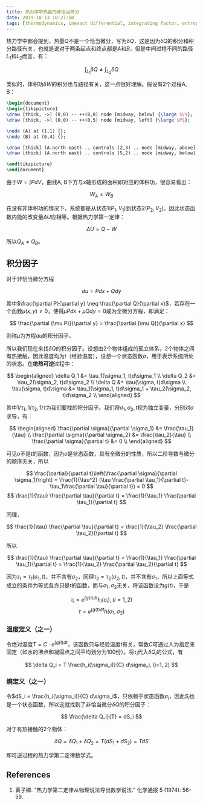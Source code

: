 ```yaml
---
title: 热力学中热量的非恰当微分
date: 2019-10-13 10:27:58
tags: [thermodynamics, inexact differential, integrating factor, entropy, temperature]
---
```

热力学中都会提到，热量$Q$不是一个恰当微分，写为$\delta Q$，这是因为$\delta Q$的积分和积分路径有关，也就是说对于两条起点和终点都是$A$和$B$，但是中间过程不同的路径$L_1$和$L_2$而言，有：

$$ \int_{L_1} \delta Q \neq \int_{L_2} \delta Q $$

类似的，体积功$\delta W$的积分也与路径有关，这一点很好理解。假设有2个过程A, B：

```tikz
\begin{document}
\begin{tikzpicture}
\draw [thick, ->] (0,0) -- ++(8,0) node [midway, below] {\large $V$};
\draw [thick, ->] (0,0) -- ++(0,5) node [midway, left] {\large $P$};

\node (A) at (1,1) {};
\node (B) at (6,4) {};

\draw [thick] (A.north east) .. controls (2,3) .. node [midway, above] {$A$} (B.south west);
\draw [thick] (A.north east) .. controls (5,2) .. node [midway, below] {$B$} (B.south west);

\end{tikzpicture}
\end{document}
```

由于$W=\int PdV$，曲线A, B下方与x轴形成的面积即对应的体积功，很容易看出：

$$ W_A \neq W_B $$

<!--more-->

在没有非体积功的情况下，系统都是从状态1$(P_1, V_1)$到状态2$(P_2, V_2)$。因此状态函数内能的改变量$\Delta U$应相等。根据热力学第一定律：

$$ \Delta U = Q-W $$

所以$Q_A \neq Q_B$。

## 积分因子

对于非恰当微分方程

$$ du = Pdx + Qdy $$

其中$\frac{\partial P}{\partial y} \neq \frac{\partial Q}{\partial x}$，若存在一个函数$\mu(x, y) \neq 0$，使得$\mu Pdx + \mu Qdy = 0$成为全微分方程，即满足：

$$ \frac{\partial (\mu P)}{\partial y} = \frac{\partial (\mu Q)}{\partial x} $$

则称$\mu$为方程$du$的积分因子。

所以我们现在来找$\delta Q$的积分因子。设想由2个物体组成的孤立体系，2个物体之间有热接触，因此温度均为$t$（经验温度），设想一个状态函数$\sigma$，用于表示系统所处的状态。在**绝热可逆**过程中：

$$
\begin{aligned}
\delta Q_1             &= \tau_1(\sigma_1, t)d\sigma_1 \\
\delta Q_2             &= \tau_2(\sigma_2, t)d\sigma_2 \\
\delta Q               &= \tau(\sigma, t)d\sigma \\
\tau(\sigma, t)d\sigma &= \tau_1(\sigma_1, t)d\sigma_1 + \tau_2(\sigma_2, t)d\sigma_2 \\
\end{aligned}
$$

其中$1/\tau_1, 1/\tau_2, 1/\tau$为我们要找的积分因子。我们将$\sigma_1, \sigma_2, t$视为独立变量，分别对$\sigma$求导，有：

$$
\begin{aligned}
\frac{\partial \sigma}{\partial \sigma_1} &= \frac{\tau_1}{\tau} \\
\frac{\partial \sigma}{\partial \sigma_2} &= \frac{\tau_2}{\tau} \\
\frac{\partial \sigma}{\partial t}        &= 0 \\
\end{aligned}
$$

可见$\sigma$不是$t$的函数，因为$\sigma$是状态函数，具有全微分的性质，所以二阶导数与微分的顺序无关，所以

$$ \frac{\partial}{\partial t}\left(\frac{\partial \sigma}{\partial \sigma_1}\right) = \frac{1}{\tau^2} (\tau \frac{\partial \tau_1}{\partial t}-\tau_1\frac{\partial \tau}{\partial t}) = 0 $$
$$ \frac{1}{\tau} \frac{\partial \tau}{\partial t} = \frac{1}{\tau_1} \frac{\partial \tau_1}{\partial t} $$

同理，

$$ \frac{1}{\tau} \frac{\partial \tau}{\partial t} = \frac{1}{\tau_2} \frac{\partial \tau_2}{\partial t} $$

所以

$$ \frac{1}{\tau} \frac{\partial \tau}{\partial t} = \frac{1}{\tau_1} \frac{\partial \tau_1}{\partial t} = \frac{1}{\tau_2} \frac{\partial \tau_2}{\partial t} $$

因为$\tau_1 = \tau_1(\sigma_1, t)$，并不含有$\sigma_2$，同理$\tau_2 = \tau_2(\sigma_2, t)$，并不含有$\sigma_1$，所以上面等式成立的条件为等式各方只是$t$的函数，而与$\sigma_1, \sigma_2$无关，将该函数设为$g(t)$，于是

$$ \tau_i = e^{\int g(t)dt}h_i(\sigma_i), (i = 1, 2) $$
$$ \tau = e^{\int g(t)dt}h(\sigma_1, \sigma_2) $$

### 温度定义（之一）
令绝对温度$T = C \cdot e^{\int g(t)dt}$，该函数只与经验温度$t$有关，常数$C$可通过人为指定来固定（如水的沸点和凝固点之间平均划分为100份）。将$\tau_i$代入$\delta Q_i$的公式，有

$$ \delta Q_i = T \frac{h_i(\sigma_i)}{C} d\sigma_i, (i=1, 2) $$

### 熵定义（之一）
令$dS_i = \frac{h_i(\sigma_i)}{C} d\sigma_i$，只依赖于状态函数$\sigma_i$，因此$S_i$也是一个状态函数，所以这就找到了非恰当微分$\delta Q$的积分因子：

$$ \frac{\delta Q_i}{T} = dS_i $$

对于有热接触的2个物体：

$$ \delta Q = \delta Q_1 + \delta Q_2 = T(dS_1 + dS_2) = TdS $$

即可逆过程的热力学第二定律数学式。

## References
1. 黄子卿. "热力学第二定律从物理说法导出数学说法." 化学通报 5 (1974): 56-59.
